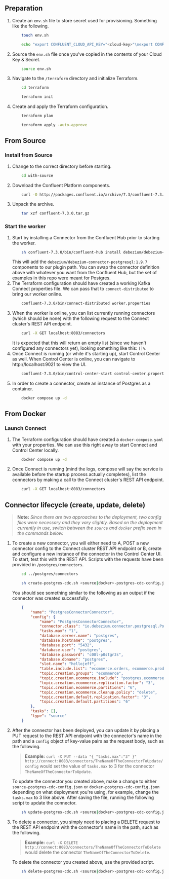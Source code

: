 ## Preparation
1. Create an `env.sh` file to store secret used for provisioning. Something like the following.
    ```bash
        touch env.sh
    ```
    ```bash
        echo "export CONFLUENT_CLOUD_API_KEY="<cloud-key>"\nexport CONFLUENT_CLOUD_API_SECRET="<cloud-secret>" > env.sh
    ```
1. Source the `env.sh` file once you've copied in the contents of your Cloud Key & Secret.
    ```bash
        source env.sh
    ```
1. Navigate to the `/terraform` directory and initialize Terraform. 
    ```bash
        cd terraform
    ```
    ```bash
        terraform init
    ```
1. Create and apply the Terraform configuration.
    ```bash
        terraform plan
    ```
    ```bash
        terraform apply -auto-approve
    ```    

## From Source

### Install from Source
1. Change to the correct directory before starting. 
    ```bash
        cd with-source
    ```
1. Download the Confluent Platform components. 
    ```bash
        curl -O http://packages.confluent.io/archive/7.3/confluent-7.3.0.tar.gz
    ```
1. Unpack the archive. 
    ```bash
        tar xzf confluent-7.3.0.tar.gz
    ```

### Start the worker
1. Start by installing a Connector from the Confluent Hub prior to starting the worker.
    ```bash
        sh confluent-7.3.0/bin/confluent-hub install debezium/debezium-connector-postgresql:1.9.7 --no-prompt --component-dir plugins/
    ```
    This will add the `debezium/debezium-connector-postgresql:1.9.7` components to our plugin path. You can swap the connector definition above with whatever you want from the Confluent Hub, but the set of examples in this repo were meant for Postgres. 
1. The Terraform configuration should have created a working Kafka Connect properties file. We can pass that to `connect-distributed` to bring our worker online. 
    ```bash
        confluent-7.3.0/bin/connect-distributed worker.properties
    ```
1. When the worker is online, you can list currently running connectors (which should be none) with the following request to the Connect cluster's REST API endpoint.
    ```bash
        curl -X GET localhost:8083/connectors
    ```
    It is expected that this will return an empty list (since we haven't configured any connectors yet), looking something like this: `[]%`.
1. Once Connect is running (or while it's starting up), start Control Center as well. When Control Center is online, you can navigate to <a>http://localhost:9021</a> to view the UI.
    ```bash
        confluent-7.3.0/bin/control-center-start control-center.properties
    ```
1. In order to create a connector, create an instance of Postgres as a container.
    ```bash
        docker compose up -d
    ```

## From Docker

### Launch Connect
1. The Terraform configuration should have created a `docker-compose.yaml` with your properties. We can use this right away to start Connect and Control Center locally. 
    ```bash
        docker compose up -d
    ```
1. Once Connect is running (mind the logs, compose will say the service is available before the startup process actually completes), list the connectors by making a call to the Connect cluster's REST API endpoint. 
    ```bash
        curl -X GET localhost:8083/connectors
    ```

## Connector lifecycle (create, update, delete)

> **Note:** *Since there are two approaches to the deployment, two config files were necessary and they vary slightly. Based on the deployment currently in use, switch between the `source` and `docker` prefix seen in the commands below.*

1. To create a new connector, you will either need to A, POST a new connector config to the Connect cluster REST API endpoint or B, create and configure a new instance of the connector in the Control Center UI. To start, test this with the REST API. Scripts with the requests have been provided in `/postgres/connectors`. 
    ```bash
        cd ../postgres/connectors
    ```
    ```bash
        sh create-postgres-cdc.sh <source|docker>-postgres-cdc-config.json
    ```
    You should see something similar to the following as an output if the connector was created successfully.
    ```json
        {
            "name": "PostgresConnectorConnector",
            "config": {
                "name": "PostgresConnectorConnector",
                "connector.class": "io.debezium.connector.postgresql.PostgresConnector",
                "tasks.max": "1",
                "database.server.name": "postgres",
                "database.hostname": "postgres",
                "database.port": "5432",
                "database.user": "postgres",
                "database.password": "c00l-p0stgr3s",
                "database.dbname": "postgres",
                "slot.name": "hellojeff",
                "table.include.list": "ecommerce.orders, ecommerce.products, ecommerce.customers, ecommerce.demographics",
                "topic.creation.groups": "ecommerce",
                "topic.creation.ecommerce.include": "postgres.ecommerse.*",
                "topic.creation.ecommerce.replication.factor": "3",
                "topic.creation.ecommerce.partitions": "6",
                "topic.creation.ecommerce.cleanup.policy": "delete",
                "topic.creation.default.replication.factor": "3",
                "topic.creation.default.partitions": "6"
            },
            "tasks": [],
            "type": "source"
        }
    ```
1. After the connector has been deployed, you can update it by placing a PUT request to the REST API endpoint with the connector's name in the path and a `config` object of key-value pairs as the request body, such as the following.

    > **Example:** `curl -X PUT --data "{ "tasks.max":"3" }" http://connect:8083/connectors/TheNameOfTheConnectorToUpdate/config` would set the value of `tasks.max` to 3 for the connector `TheNameOfTheConnectorToUpdate`.

    To update the connector you created above, make a change to either `source-postgres-cdc-config.json` or `docker-postgres-cdc-config.json` depending on what deployment you're using, for example, change the `tasks.max` to 3 like above. After saving the file, running the following script to update the connector.
    ```bash
        sh update-postgres-cdc.sh <source|docker>-postgres-cdc-config.json
    ```


1. To delete a connector, you simply need to placing a DELETE request to the REST API endpoint with the connector's name in the path, such as the following.
    
    > **Example:** `curl -X DELETE http://connect:8083/connectors/TheNameOfTheConnectorToDelete` would delete the connector `TheNameOfTheConnectorToDelete`.

    To delete the connector you created above, use the provided script.
    ```bash
        sh delete-postgres-cdc.sh <source|docker>-postgres-cdc-config.json
    ```
